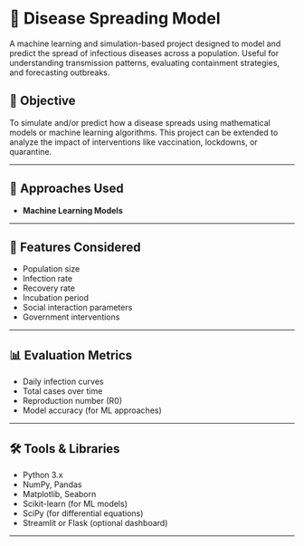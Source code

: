 # 🦠 Disease Spreading Model

A machine learning and simulation-based project designed to model and predict the spread of infectious diseases across a population. Useful for understanding transmission patterns, evaluating containment strategies, and forecasting outbreaks.

## 📌 Objective

To simulate and/or predict how a disease spreads using mathematical models or machine learning algorithms. This project can be extended to analyze the impact of interventions like vaccination, lockdowns, or quarantine.

---

## 🔬 Approaches Used

- **Machine Learning Models** 

---

## 🧾 Features Considered

- Population size
- Infection rate
- Recovery rate
- Incubation period
- Social interaction parameters
- Government interventions 

---

## 📊 Evaluation Metrics

- Daily infection curves
- Total cases over time
- Reproduction number (R0)
- Model accuracy (for ML approaches)

---

## 🛠️ Tools & Libraries

- Python 3.x
- NumPy, Pandas
- Matplotlib, Seaborn
- Scikit-learn (for ML models)
- SciPy (for differential equations)
- Streamlit or Flask (optional dashboard)

---



